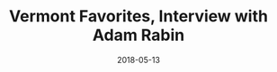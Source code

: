 ---
title: Vermont Favorites, Interview with Adam Rabin
publication: WBTV-LP
source: http://wbtvlp.creek.fm/broadcasts/1006
date: 2018-05-13

---